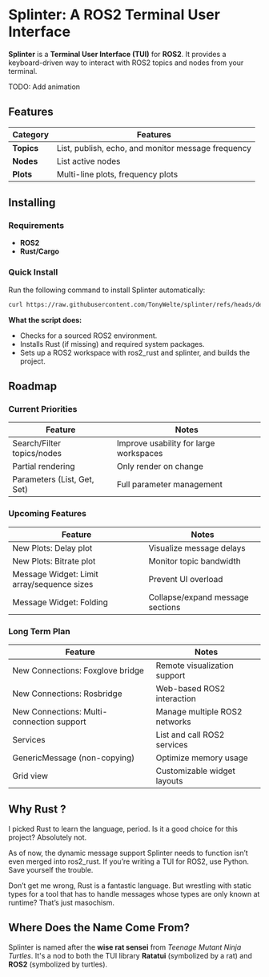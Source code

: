 # Splinter: A ROS2 Terminal User Interface

**Splinter** is a **Terminal User Interface (TUI)** for **ROS2**. It provides a keyboard-driven way to interact with ROS2 topics and nodes from your terminal.

TODO: Add animation

## Features

| Category   | Features                                           |
| ---------- | -------------------------------------------------- |
| **Topics** | List, publish, echo, and monitor message frequency |
| **Nodes**  | List active nodes                                  |
| **Plots**  | Multi-line plots, frequency plots                  |

## Installing

### Requirements

- **ROS2**
- **Rust/Cargo**

### Quick Install

Run the following command to install Splinter automatically:

```sh
curl https://raw.githubusercontent.com/TonyWelte/splinter/refs/heads/develop/tools/splinter_install.sh | bash
```

**What the script does:**

- Checks for a sourced ROS2 environment.
- Installs Rust (if missing) and required system packages.
- Sets up a ROS2 workspace with ros2_rust and splinter, and builds the project.

## Roadmap

### Current Priorities

| Feature                     | Notes                                  |
| --------------------------- | -------------------------------------- |
| Search/Filter topics/nodes  | Improve usability for large workspaces |
| Partial rendering           | Only render on change                  |
| Parameters (List, Get, Set) | Full parameter management              |

### Upcoming Features

| Feature                                    | Notes                            |
| ------------------------------------------ | -------------------------------- |
| New Plots: Delay plot                      | Visualize message delays         |
| New Plots: Bitrate plot                    | Monitor topic bandwidth          |
| Message Widget: Limit array/sequence sizes | Prevent UI overload              |
| Message Widget: Folding                    | Collapse/expand message sections |

### Long Term Plan

| Feature                                   | Notes                         |
| ----------------------------------------- | ----------------------------- |
| New Connections: Foxglove bridge          | Remote visualization support  |
| New Connections: Rosbridge                | Web-based ROS2 interaction    |
| New Connections: Multi-connection support | Manage multiple ROS2 networks |
| Services                                  | List and call ROS2 services   |
| GenericMessage (non-copying)              | Optimize memory usage         |
| Grid view                                 | Customizable widget layouts   |

## Why Rust ?

I picked Rust to learn the language, period. Is it a good choice for this project? Absolutely not.

As of now, the dynamic message support Splinter needs to function isn’t even merged into ros2_rust. If you’re writing a TUI for ROS2, use Python. Save yourself the trouble.

Don’t get me wrong, Rust is a fantastic language. But wrestling with static types for a tool that has to handle messages whose types are only known at runtime? That’s just masochism.

## Where Does the Name Come From?

Splinter is named after the **wise rat sensei** from *Teenage Mutant Ninja Turtles*. It's a nod to both the TUI library **Ratatui** (symbolized by a rat) and **ROS2** (symbolized by turtles).
